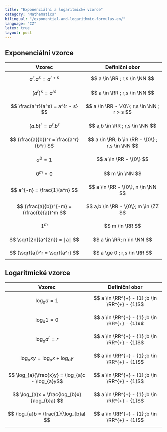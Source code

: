 ```yaml
---
title: "Exponenciální a logaritmické vzorce"
category: "Mathematics"
bilingual: "/exponential-and-logarithmic-formulas-en/"
language: "CZ"
latex: true
layout: post
---
```


## Exponenciální vzorce

| Vzorec									 | Definiční obor							  	    |
|:------------------------------------------:|:------------------------------------------------:|
| $$ a^r . a^s = a^{r + s} $$ 			  	 | $$ a \in \RR ; r,s \in \NN $$ 					|
| $$ (a^r)^s = a^{rs} $$	  			  	 | $$ a \in \RR ; r,s \in \NN $$ 					|
| $$ \frac{a^r}{a^s} = a^{r - s} $$ 	  	 | $$ a \in \RR - \{0\}; r,s \in \NN ; r > s $$	 	| 
| $$ (a . b)^r = a^r . b^r $$			  	 | $$ a,b \in \RR ; r,s \in \NN $$					|
| $$ (\frac{a}{b})^r = \frac{a^r}{b^r} $$ 	 | $$ a \in \RR; b \in \RR - \{0\} ; r,s \in \NN $$	|
| $$ a^0 = 1 $$ 						  	 | $$ a \in \RR - \{0\} $$							|
| $$ 0^m = 0 $$ 						  	 | $$ m \in \NN $$									|
| $$ a^{-n} = \frac{1}{a^n} $$			  	 | $$ a \in \RR - \{0\}, n \in \NN $$				|
| $$ (\frac{a}{b})^{-m} = (\frac{b}{a})^m $$ | $$ a,b \in \RR - \{0\}; m \in \ZZ $$				|
| $$ 1^m $$									 | $$ m \in \RR $$									|
| $$ \sqrt[2n]{a^{2n}} = ∣a∣ $$  	 		 | $$ a \in \RR; n \in \NN $$ 						|
| $$ (\sqrt{a})^r = \sqrt{a^r} $$	 		 | $$ a \ge 0 ; r,s \in \RR $$						|


## Logaritmické vzorce

| Vzorec									 | Definiční obor							  	    |
|:-------------------------------------------------:|:---------------------------------------------:|
| $$ \log_{a}a = 1 $$								| $$ a \in \RR^{+} - {1} ;b \in \RR^{+} - {1}$$ |
| $$ \log_{a}1 = 0 $$ 								| $$ a \in \RR^{+} - {1} ;b \in \RR^{+} - {1}$$ |
| $$ \log_{a}a^r = r $$ 							| $$ a \in \RR^{+} - {1} ;b \in \RR^{+} - {1}$$ |
| $$ \log_{a}xy = \log_{a}x + \log_{a}y $$	  		| $$ a \in \RR^{+} - {1} ;b \in \RR^{+} - {1}$$ |
| $$ \log_{a}{\frac{x}y} = \log_{a}x - \log_{a}y$$  | $$ a \in \RR^{+} - {1} ;b \in \RR^{+} - {1}$$ |
| $$ \log_{a}x = \frac{log_{b}x}{\log_{b}a} $$	    | $$ a \in \RR^{+} - {1} ;b \in \RR^{+} - {1}$$ |
| $$ \log_{a}b = \frac{1}{\log_{b}a} $$ 			| $$ a \in \RR^{+} - {1} ;b \in \RR^{+} - {1}$$ |


